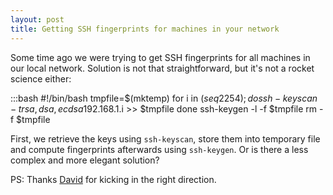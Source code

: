 ```yaml
---
layout: post
title: Getting SSH fingerprints for machines in your network
---
```


Some time ago we were trying to get SSH fingerprints for all machines in our local network. Solution is not that straightforward, but it's not a rocket science either:

:::bash
    #!/bin/bash
    tmpfile=$(mktemp)
    for i in $(seq 2 254); do
        ssh-keyscan -t rsa,dsa,ecdsa 192.168.1.$i >> $tmpfile
    done
    ssh-keygen -l -f $tmpfile
    rm -f $tmpfile

First, we retrieve the keys using `ssh-keyscan`, store them into temporary file and compute fingerprints afterwards using `ssh-keygen`. Or is there a less complex and more elegant solution?

PS: Thanks [David](http://administratosphere.wordpress.com/2011/05/28/getting-and-verifying-ssh-fingerprints/) for kicking in the right direction.
